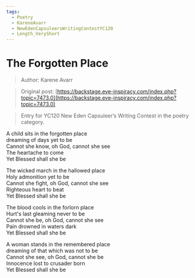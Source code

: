 ```yaml
---
tags:
  - Poetry
  - KareneAvarr
  - NewEdenCapsuleersWritingContestYC120
  - Length_VeryShort
---
```


# The Forgotten Place

> Author: Karene Avarr

> Original post: [https://backstage.eve-inspiracy.com/index.php?topic=7473.0](https://backstage.eve-inspiracy.com/index.php?topic=7473.0)

> Entry for YC120 New Eden Capsuleer’s Writing Contest in the poetry category.



A child sits in the forgotten place<br>
dreaming of days yet to be<br>
Cannot she know, oh God, cannot she see<br>
The heartache to come<br>
Yet Blessed shall she be

The wicked march in the hallowed place<br>
Holy admonition yet to be<br>
Cannot she fight, oh God, cannot she see<br>
Righteous heart to beat<br>
Yet Blessed shall she be

The blood cools in the forlorn place<br>
Hurt's last gleaming never to be<br>
Cannot she be, oh God, cannot she see<br>
Pain drowned in waters dark<br>
Yet Blessed shall she be

A woman stands in the remembered place<br>
dreaming of that which was not to be<br>
Cannot she see, oh God, cannot she be<br>
Innocence lost to crusader born<br>
Yet Blessed shall she be